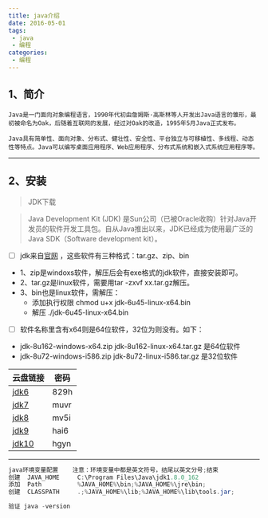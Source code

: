 ```yaml
---
title: java介绍
date: 2016-05-01
tags:
 - java
 - 编程
categories:
 - 编程
---
```


## 1、简介

```
Java是一门面向对象编程语言，1990年代初由詹姆斯·高斯林等人开发出Java语言的雏形，最初被命名为Oak，后随着互联网的发展，经过对Oak的改造，1995年5月Java正式发布。

Java具有简单性、面向对象、分布式、健壮性、安全性、平台独立与可移植性、多线程、动态性等特点。Java可以编写桌面应用程序、Web应用程序、分布式系统和嵌入式系统应用程序等。
```

---

## 2、安装

> JDK下载

> Java Development Kit (JDK) 是Sun公司（已被Oracle收购）针对Java开发员的软件开发工具包。自从Java推出以来，JDK已经成为使用最广泛的Java SDK（Software development kit）。

- [ ] jdk来自[官网]( http://www.oracle.com/technetwork/java/archive-139210.html ) ，这些软件有三种格式：tar.gz、zip、bin
- 1、zip是windoxs软件，解压后会有exe格式的jdk软件，直接安装即可。
- 2、tar.gz是linux软件，需要用tar -zxvf xx.tar.gz解压。
- 3、bin也是linux软件，需解压：
   - 添加执行权限 
    chmod u+x jdk-6u45-linux-x64.bin
   - 解压 
    ./jdk-6u45-linux-x64.bin
   
- [ ] 软件名称里含有x64则是64位软件，32位为则没有。如下：
- jdk-8u162-windows-x64.zip  jdk-8u162-linux-x64.tar.gz  是64位软件
- jdk-8u72-windows-i586.zip jdk-8u72-linux-i586.tar.gz   是32位软件


| 云盘链接                              | 密码   |
| --------                              | -----  |
| [jdk6]( https://pan.baidu.com/s/1z3p1DecyBVugP7cECIupyg )     | 829h |
| [jdk7]( https://pan.baidu.com/s/17ik9x-g3RkYEu6vah9CZVw )     | muvr |
| [jdk8]( https://pan.baidu.com/s/1MT8zldLnH9PuZsVR77DEAw )     | mv5i |
| [jdk9]( https://pan.baidu.com/s/1SMGJqedJKR3hULrpWn4eLA )     | hai6 |
| [jdk10]( https://pan.baidu.com/s/1SHA7XNoPxBdOkaed3cunow )    | hgyn |

---

```java
java环境变量配置    注意：环境变量中都是英文符号，结尾以英文分号;结束
创建  JAVA_HOME     C:\Program Files\Java\jdk1.8.0_162
添加  Path          %JAVA_HOME%\bin;%JAVA_HOME%\jre\bin;
创建  CLASSPATH     .;%JAVA_HOME%\lib;%JAVA_HOME%\lib\tools.jar;

验证 java -version

```